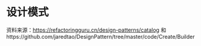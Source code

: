 # 设计模式
资料来源：https://refactoringguru.cn/design-patterns/catalog 和https://github.com/jaredtao/DesignPattern/tree/master/code/Create/Builder
